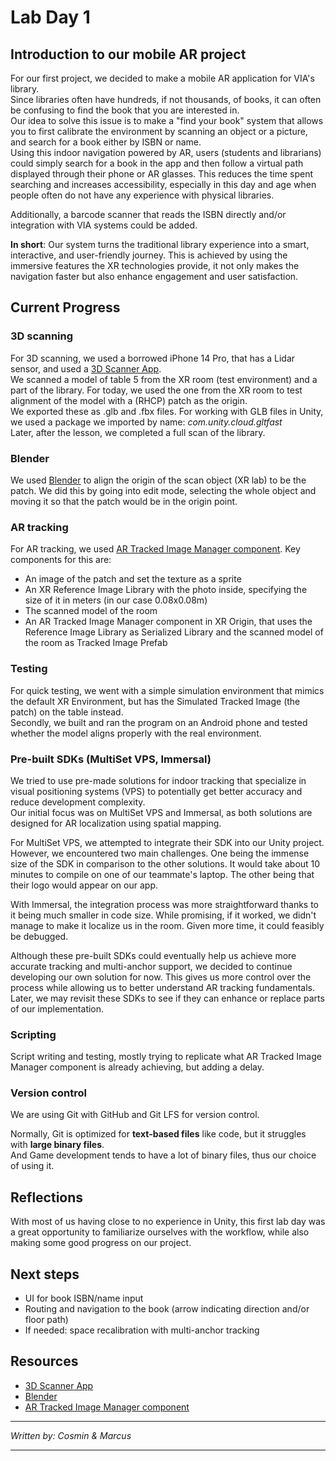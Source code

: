 # Lab Day 1

## Introduction to our mobile AR project

For our first project, we decided to make a mobile AR application for VIA's library. <br>
Since libraries often have hundreds, if not thousands, of books, it can often be confusing to find the book that you are interested in. <br>
Our idea to solve this issue is to make a "find your book" system that allows you to first calibrate the environment by scanning an object or a picture, and search for a book either by ISBN or name. <br>
Using this indoor navigation powered by AR, users (students and librarians) could simply search for a book in the app and then follow a virtual path displayed through their phone or AR glasses. This reduces the time spent searching and increases accessibility, especially in this day and age when people often do not have any experience with physical libraries.

Additionally, a barcode scanner that reads the ISBN directly and/or integration with VIA systems could be added.

**In short**: Our system turns the traditional library experience into a smart, interactive, and user-friendly journey. This is achieved by using the immersive features the XR technologies provide, it not only makes the navigation faster but also enhance engagement and user satisfaction.

## Current Progress

### 3D scanning

For 3D scanning, we used a borrowed iPhone 14 Pro, that has a Lidar sensor, and used a [3D Scanner App](https://3dscannerapp.com/). <br>
We scanned a model of table 5 from the XR room (test environment) and a part of the library. For today, we used the one from the XR room to test alignment of the model with a (RHCP) patch as the origin.<br>
We exported these as .glb and .fbx files.
For working with GLB files in Unity, we used a package we imported by name: _com.unity.cloud.gltfast_ <br>
Later, after the lesson, we completed a full scan of the library.

### Blender

We used [Blender](https://www.blender.org/) to align the origin of the scan object (XR lab) to be the patch. We did this by going into edit mode, selecting the whole object and moving it so that the patch would be in the origin point.

### AR tracking

For AR tracking, we used [AR Tracked Image Manager component](https://docs.unity3d.com/Packages/com.unity.xr.arfoundation@6.0/manual/features/image-tracking.html). Key components for this are:

- An image of the patch and set the texture as a sprite
- An XR Reference Image Library with the photo inside, specifying the size of it in meters (in our case 0.08x0.08m)
- The scanned model of the room
- An AR Tracked Image Manager component in XR Origin, that uses the Reference Image Library as Serialized Library and the scanned model of the room as Tracked Image Prefab

### Testing

For quick testing, we went with a simple simulation environment that mimics the default XR Environment, but has the Simulated Tracked Image (the patch) on the table instead. <br>
Secondly, we built and ran the program on an Android phone and tested whether the model aligns properly with the real environment.

### Pre-built SDKs (MultiSet VPS, Immersal)

We tried to use pre-made solutions for indoor tracking that specialize in visual positioning systems (VPS) to potentially get better accuracy and reduce development complexity. <br>
Our initial focus was on MultiSet VPS and Immersal, as both solutions are designed for AR localization using spatial mapping.

For MultiSet VPS, we attempted to integrate their SDK into our Unity project. However, we encountered two main challenges. One being the immense size of the SDK in comparison to the other solutions. It would take about 10 minutes to compile on one of our teammate's laptop. The other being that their logo would appear on our app.

With Immersal, the integration process was more straightforward thanks to it being much smaller in code size. While promising, if it worked, we didn't manage to make it localize us in the room. Given more time, it could feasibly be debugged.

Although these pre-built SDKs could eventually help us achieve more accurate tracking and multi-anchor support, we decided to continue developing our own solution for now. This gives us more control over the process while allowing us to better understand AR tracking fundamentals. Later, we may revisit these SDKs to see if they can enhance or replace parts of our implementation.

### Scripting

Script writing and testing, mostly trying to replicate what AR Tracked Image Manager component is already achieving, but adding a delay.

### Version control

We are using Git with GitHub and Git LFS for version control.

Normally, Git is optimized for **text-based files** like code, but it struggles with **large binary files**. <br>
And Game development tends to have a lot of binary files, thus our choice of using it.

## Reflections

With most of us having close to no experience in Unity, this first lab day was a great opportunity to familiarize ourselves with the workflow, while also making some good progress on our project. <br>

## Next steps

- UI for book ISBN/name input
- Routing and navigation to the book (arrow indicating direction and/or floor path)
- If needed: space recalibration with multi-anchor tracking

## Resources

- [3D Scanner App](https://3dscannerapp.com/)
- [Blender](https://www.blender.org/)
- [AR Tracked Image Manager component](https://docs.unity3d.com/Packages/com.unity.xr.arfoundation@6.0/manual/features/image-tracking.html)

---

_Written by: Cosmin & Marcus_

---
